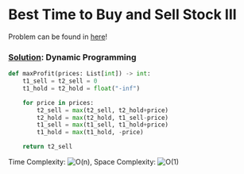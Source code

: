 # Best Time to Buy and Sell Stock III

Problem can be found in [here](https://leetcode.com/problems/best-time-to-buy-and-sell-stock-iii/)!

### [Solution](/Dynamic%20Programming/123-BestTimetoBuyandSellStockIII/solution.py): Dynamic Programming

```python
def maxProfit(prices: List[int]) -> int:
    t1_sell = t2_sell = 0
    t1_hold = t2_hold = float("-inf")

    for price in prices:
        t2_sell = max(t2_sell, t2_hold+price)
        t2_hold = max(t2_hold, t1_sell-price)
        t1_sell = max(t1_sell, t1_hold+price)
        t1_hold = max(t1_hold, -price)

    return t2_sell
```

Time Complexity: ![O(n)](<https://latex.codecogs.com/svg.image?\inline&space;O(n)>), Space Complexity: ![O(1)](<https://latex.codecogs.com/svg.image?\inline&space;O(1)>)
